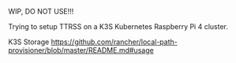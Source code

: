 WIP, DO NOT USE!!!

Trying to setup TTRSS on a K3S Kubernetes Raspberry Pi 4 cluster.

K3S Storage
https://github.com/rancher/local-path-provisioner/blob/master/README.md#usage
